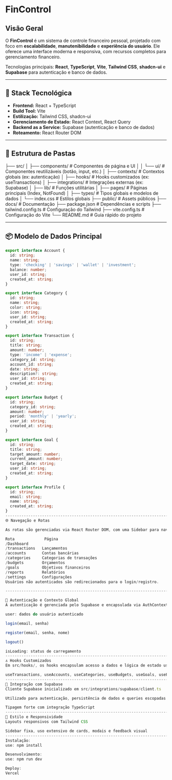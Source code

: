 # FinControl

## Visão Geral

O **FinControl** é um sistema de controle financeiro pessoal, projetado com foco em **escalabilidade**, **manutenibilidade** e **experiência do usuário**. Ele oferece uma interface moderna e responsiva, com recursos completos para gerenciamento financeiro.

Tecnologias principais: **React**, **TypeScript**, **Vite**, **Tailwind CSS**, **shadcn-ui** e **Supabase** para autenticação e banco de dados.

-----------------------------------------------------------------------

## 🧱 Stack Tecnológica

- **Frontend:** React + TypeScript  
- **Build Tool:** Vite  
- **Estilização:** Tailwind CSS, shadcn-ui  
- **Gerenciamento de Estado:** React Context, React Query  
- **Backend as a Service:** Supabase (autenticação e banco de dados)  
- **Roteamento:** React Router DOM  

-----------------------------------------------------------------------

## 📁 Estrutura de Pastas

├── src/
│ ├── components/ # Componentes de página e UI
│ │ └── ui/ # Componentes reutilizáveis (botão, input, etc.)
│ ├── contexts/ # Contextos globais (ex: autenticação)
│ ├── hooks/ # Hooks customizados (ex: useTransactions)
│ ├── integrations/ # Integrações externas (ex: Supabase)
│ ├── lib/ # Funções utilitárias
│ ├── pages/ # Páginas principais (Index, NotFound)
│ ├── types/ # Tipos globais e modelos de dados
│ └── index.css # Estilos globais
├── public/ # Assets públicos
├── docs/ # Documentação
├── package.json # Dependências e scripts
├── tailwind.config.ts # Configuração do Tailwind
├── vite.config.ts # Configuração do Vite
└── README.md # Guia rápido do projeto

-----------------------------------------------------------------------

## 📦 Modelo de Dados Principal

```ts
export interface Account {
  id: string;
  name: string;
  type: 'checking' | 'savings' | 'wallet' | 'investment';
  balance: number;
  user_id: string;
  created_at: string;
}

export interface Category {
  id: string;
  name: string;
  color: string;
  icon: string;
  user_id: string;
  created_at: string;
}

export interface Transaction {
  id: string;
  title: string;
  amount: number;
  type: 'income' | 'expense';
  category_id: string;
  account_id: string;
  date: string;
  description?: string;
  user_id: string;
  created_at: string;
}

export interface Budget {
  id: string;
  category_id: string;
  amount: number;
  period: 'monthly' | 'yearly';
  user_id: string;
  created_at: string;
}

export interface Goal {
  id: string;
  title: string;
  target_amount: number;
  current_amount: number;
  target_date: string;
  user_id: string;
  created_at: string;
}

export interface Profile {
  id: string;
  email: string;
  name: string;
  created_at: string;
}
-----------------------------------------------------------------------
🌐 Navegação e Rotas

As rotas são gerenciadas via React Router DOM, com uma Sidebar para navegação principal.

Rota	         Página
/Dashboard
/transactions	Lançamentos
/accounts	    Contas bancárias
/categories	    Categorias de transações
/budgets	    Orçamentos
/goals	        Objetivos financeiros
/reports	    Relatórios
/settings	    Configurações
Usuários não autenticados são redirecionados para o login/registro.

-----------------------------------------------------------------------

🔐 Autenticação e Contexto Global
A autenticação é gerenciada pelo Supabase e encapsulada via AuthContext, que fornece:

user: dados do usuário autenticado

login(email, senha)

register(email, senha, nome)

logout()

isLoading: status de carregamento
-----------------------------------------------------------------------
⚓ Hooks Customizados
Em src/hooks/, os hooks encapsulam acesso a dados e lógica de estado usando React Query:

useTransactions, useAccounts, useCategories, useBudgets, useGoals, useProfile
-----------------------------------------------------------------------
🔌 Integração com Supabase
Cliente Supabase inicializado em src/integrations/supabase/client.ts

Utilizado para autenticação, persistência de dados e queries escopadas por usuário

Tipagem forte com integração TypeScript
-----------------------------------------------------------------------
📱 Estilo e Responsividade
Layouts responsivos com Tailwind CSS

Sidebar fixa, uso extensivo de cards, modais e feedback visual
-----------------------------------------------------------------------
Instalação:
use: npm install

Desenvolvimento:
use: npm run dev

Deploy:
Vercel


